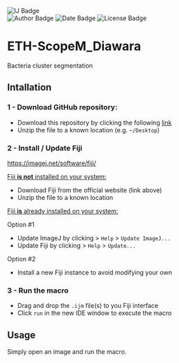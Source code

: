 ![IJ Badge](https://img.shields.io/badge/ImageJ-1.54f-blue?logo=imageJ&logoColor=rgb(149%2C157%2C165)&labelColor=rgb(50%2C60%2C65))  
![Author Badge](https://img.shields.io/badge/Author-Benoit_Dehapiot-blue?labelColor=rgb(50%2C60%2C65)&color=rgb(149%2C157%2C165))
![Date Badge](https://img.shields.io/badge/Created-2024--01--24-blue?labelColor=rgb(50%2C60%2C65)&color=rgb(149%2C157%2C165))
![License Badge](https://img.shields.io/badge/Licence-GNU%20General%20Public%20License%20v3.0-blue?labelColor=rgb(50%2C60%2C65)&color=rgb(149%2C157%2C165))  

# ETH-ScopeM_Diawara
Bacteria cluster segmentation

## Intallation

### 1 - Download GitHub repository: 
- Download this repository by clicking the following 
[link](https://github.com/BDehapiot/ETH-ScopeM_Diawara/archive/refs/heads/main.zip)  
- Unzip the file to a known location (e.g. `~/Desktop`)

### 2 - Install / Update Fiji
https://imagej.net/software/fiji/  

<ins>Fiji **is not** installed on your system:</ins>

- Download Fiji from the official website (link above)
- Unzip the file to a known location

<ins>Fiji **is** already installed on your system:</ins>

Option #1
- Update ImageJ by clicking > `Help` > `Update ImageJ...`
- Update Fiji by clicking > `Help` > `Update...`

Option #2
- Install a new Fiji instance to avoid modifying your own

### 3 - Run the macro
- Drag and drop the `.ijm` file(s) to you Fiji interface
- Click `run` in the new IDE window to execute the macro

## Usage

Simply open an image and run the macro.
